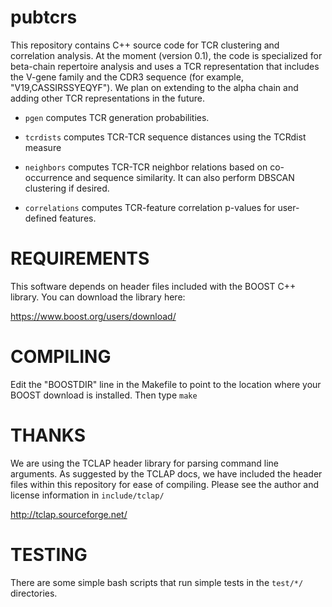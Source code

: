 # pubtcrs

This repository contains C++ source code for TCR clustering and correlation analysis. At the moment (version 0.1), the code is specialized for beta-chain repertoire analysis and uses a TCR representation that includes the V-gene family and the CDR3 sequence (for example, "V19,CASSIRSSYEQYF"). We plan on extending to the alpha chain and adding other TCR representations in the future. 

- `pgen` computes TCR generation probabilities.

- `tcrdists` computes TCR-TCR sequence distances using the TCRdist measure

- `neighbors` computes TCR-TCR neighbor relations based on co-occurrence and sequence similarity. It can also perform DBSCAN clustering if desired.

- `correlations` computes TCR-feature correlation p-values for user-defined features.

# REQUIREMENTS

This software depends on header files included with the BOOST C++ library. You can download the library here:

https://www.boost.org/users/download/

# COMPILING

Edit the "BOOSTDIR" line in the Makefile to point to the location where your BOOST download is installed. Then type `make`

# THANKS

We are using the TCLAP header library for parsing command line arguments. As suggested by the TCLAP docs, we have included the header files within this repository for ease of compiling. Please see the author and license information in `include/tclap/`

http://tclap.sourceforge.net/


# TESTING

There are some simple bash scripts that run simple tests in the `test/*/` directories.

